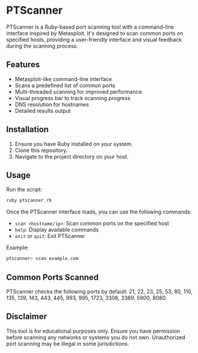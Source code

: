 # PTScanner

PTScanner is a Ruby-based port scanning tool with a command-line interface inspired by Metasploit. It's designed to scan common ports on specified hosts, providing a user-friendly interface and visual feedback during the scanning process.

## Features

- Metasploit-like command-line interface
- Scans a predefined list of common ports
- Multi-threaded scanning for improved performance
- Visual progress bar to track scanning progress
- DNS resolution for hostnames
- Detailed results output

## Installation

1. Ensure you have Ruby installed on your system.
2. Clone this repository.
3. Navigate to the project directory on your host.

## Usage

Run the script:
```bash
ruby ptscanner.rb
```
Once the PTScanner interface loads, you can use the following commands:

- `scan <hostname/ip>`: Scan common ports on the specified host
- `help`: Display available commands
- `exit` or `quit`: Exit PTScanner

Example:
```bash
ptscanner> scan example.com
```
## Common Ports Scanned

PTScanner checks the following ports by default:
21, 22, 23, 25, 53, 80, 110, 135, 139, 143, 443, 445, 993, 995, 1723, 3306, 3389, 5900, 8080.

## Disclaimer

This tool is for educational purposes only. Ensure you have permission before scanning any networks or systems you do not own. Unauthorized port scanning may be illegal in some jurisdictions.

